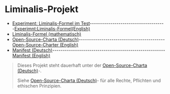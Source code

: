 # Liminalis-Projekt

- [Experiment: Liminalis-Formel im Test](./EXPERIMENT.md)-------------------------------------[Experimnt:Liminalis-Formel(English)](.EnglishExperiment.md)
- [Liminalis-Formel (mathematisch)](./LIMINALIS_FORMEL.md)
- [Open-Source-Charta (Deutsch)](./GERMANCHARTA.md)------------------------------------------ [Open-Source-Charter (English)](EngishOpen-Source-Charter.md)
- [Manifest (Deutsch)](./Manifest.md)------------------------------------------------------- [Manifest (English)](EnglishManifest.md)
>
>Dieses Projekt steht dauerhaft unter der [Open-Source-Charta (Deutsch)](./GERMANCHARTA.md)-.
>
>Siehe [Open-Source-Charta (Deutsch)](./GERMANCHARTA.md)- für alle Rechte, Pflichten und ethischen Prinzipien.
